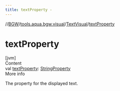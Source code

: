```yaml
---
title: textProperty -
---
```

//[BGW](../../../index.md)/[tools.aqua.bgw.visual](../index.md)/[TextVisual](index.md)/[textProperty](text-property.md)



# textProperty  
[jvm]  
Content  
val [textProperty](text-property.md): [StringProperty](../../tools.aqua.bgw.observable/-string-property/index.md)  
More info  


The property for the displayed text.

  



